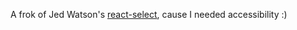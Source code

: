 A frok of Jed Watson's [react-select](https://github.com/JedWatson/react-select), cause I needed accessibility :)
